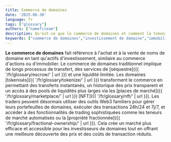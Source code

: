 ```yaml
---
title: Commerce de domaines
date: '2025-06-30'
language: fr
tags: ["glossary"]
authors: ["namefiteam"]
description: Qu'est-ce que le commerce de domaines et comment la tokenisation améliore-t-elle l'expérience de trading ?
keywords: ["commerce de domaines","investissement de domaine","immobilier numérique","marché secondaire","liquidité"]
---
```


**Le commerce de domaines** fait référence à l'achat et à la vente de noms de domaine en tant qu'actifs d'investissement, similaire au commerce d'actions ou d'immobilier. Le commerce de domaines traditionnel implique de longs processus de transfert, des services de [séquestre]({{ '/fr/glossary/escrow/' | url }}) et une liquidité limitée. Les domaines [tokenisés]({{ '/fr/glossary/tokenize/' | url }}) transforment le commerce en permettant des transferts instantanés, un historique des prix transparent et un accès à des pools de liquidités plus larges via les [places de marché]({{ '/fr/glossary/marketplace/' | url }}) [NFT]({{ '/fr/glossary/nft/' | url }}). Les traders peuvent désormais utiliser des outils Web3 familiers pour gérer leurs portefeuilles de domaines, exécuter des transactions 24h/24 et 7j/7, et accéder à des fonctionnalités de trading sophistiquées comme les teneurs de marché automatisés ou la [propriété fractionnée]({{ '/fr/glossary/fractional-ownership/' | url }}). Cela crée un marché plus efficace et accessible pour les investisseurs de domaines tout en offrant une meilleure découverte des prix et des coûts de transaction réduits.